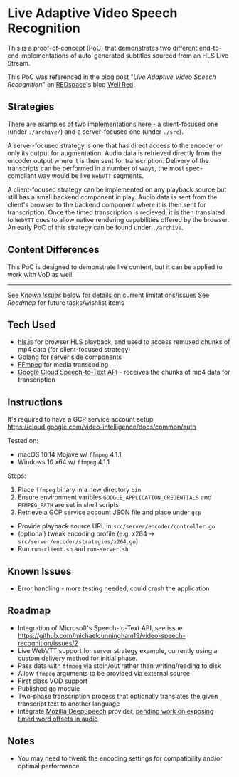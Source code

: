 # Live Adaptive Video Speech Recognition

This is a proof-of-concept (PoC) that demonstrates two different end-to-end implementations of auto-generated subtitles sourced from an HLS Live Stream.

This PoC was referenced in the blog post "_Live Adaptive Video Speech Recognition_" on [REDspace](https://redspace.com)'s blog [Well Red](https://medium.com/well-red/live-adaptive-video-speech-recognition-21345ff380e9).


## Strategies
There are examples of two implementations here - a client-focused one (under `./archive/`) and a server-focused one (under `./src`).

A server-focused strategy is one that has direct access to the encoder or only its output for augmentation. Audio data is retrieved directly from the encoder output where it is then sent for transcription. Delivery of the transcripts can be performed in a number of ways, the most spec-compliant way would be live `WebVTT` segments.

A client-focused strategy can be implemented on any playback source but still has a small backend component in play. Audio data is sent from the client's browser to the backend component where it is then sent for transcription. Once the timed transcription is recieved, it is then translated to `WebVTT` cues to allow native rendering capabilities offered by the browser. An early PoC of this strategy can be found under `./archive`.

## Content Differences
This PoC is designed to demonstrate live content, but it can be applied to work with VoD as well.

------

See *Known Issues* below for details on current limitations/issues
See *Roadmap* for future tasks/wishlist items

## Tech Used
- [hls.js](https://github.com/video-dev/hls.js) for browser HLS playback, and used to access remuxed chunks of mp4 data (for client-focused strategy)
- [Golang](https://golang.org/) for server side components
- [FFmpeg](https://ffmpeg.org/) for media transcoding
- [Google Cloud Speech-to-Text API](https://cloud.google.com/speech-to-text/) - receives the chunks of mp4 data for transcription

## Instructions
It's required to have a GCP service account setup
https://cloud.google.com/video-intelligence/docs/common/auth

Tested on:
- macOS 10.14 Mojave w/ `ffmpeg` 4.1.1
- Windows 10 x64 w/ `ffmpeg` 4.1.1

Steps:
1) Place `ffmpeg` binary in a new directory `bin`
2) Ensure environment varibles `GOOGLE_APPLICATION_CREDENTIALS` and `FFMPEG_PATH` are set in shell scripts
3) Retrieve a GCP service account JSON file and place under `gcp`

  - Provide playback source URL in `src/server/encoder/controller.go`
  - (optional) tweak encoding profile (e.g. x264 -> `src/server/encoder/strategies/x264.go`)
  - Run `run-client.sh` and `run-server.sh`

## Known Issues
- Error handling - more testing needed, could crash the application

## Roadmap
- Integration of Microsoft's Speech-to-Text API, see issue https://github.com/michaelcunningham19/video-speech-recognition/issues/2
- Live WebVTT support for server strategy example, currently using a custom delivery method for initial phase.
- Pass data with `ffmpeg` via stdin/out rather than writing/reading to disk
- Allow `ffmpeg` arguments to be provided via external source
- First class VOD support
- Published go module
- Two-phase transcription process that optionally translates the given transcript text to another language
- Integrate [Mozilla DeepSpeech](https://github.com/mozilla/DeepSpeech) provider, [pending work on exposing timed word offsets in audio](https://discourse.mozilla.org/t/speech-to-text-json-result-with-time-per-word/32681)

## Notes
- You may need to tweak the encoding settings for compatibility and/or optimal performance
